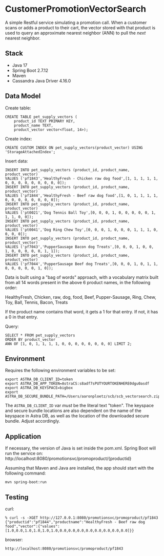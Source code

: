 # CustomerPromotionVectorSearch

A simple Restful service simulating a promotion call.  When a customer scans or adds a product to their cart,
the vector stored with that product is used to query an approximate nearest neighbor (ANN) to pull the _next_ nearest neighbor.

## Stack
 - Java 17
 - Spring Boot 2.7.12
 - Maven
 - Cassandra Java Driver 4.16.0

## Data Model

Create table:

    CREATE TABLE pet_supply_vectors (
        product_id TEXT PRIMARY KEY,
        product_name TEXT,
        product_vector vector<float, 14>);

Create index:

    CREATE CUSTOM INDEX ON pet_supply_vectors(product_vector) USING 'StorageAttachedIndex';

Insert data:

    INSERT INTO pet_supply_vectors (product_id, product_name, product_vector)
    VALUES ('pf1843','HealthyFresh - Chicken raw dog food',[1, 1, 1, 1, 1, 0, 0, 0, 0, 0, 0, 0, 0, 0]);
    INSERT INTO pet_supply_vectors (product_id, product_name, product_vector)
    VALUES ('pf1844','HealthyFresh - Beef raw dog food',[1, 0, 1, 1, 1, 1, 0, 0, 0, 0, 0, 0, 0, 0]);
    INSERT INTO pet_supply_vectors (product_id, product_name, product_vector)
    VALUES ('pt0021','Dog Tennis Ball Toy',[0, 0, 0, 1, 0, 0, 0, 0, 0, 1, 1, 1, 0, 0]);
    INSERT INTO pet_supply_vectors (product_id, product_name, product_vector)
    VALUES ('pt0041','Dog Ring Chew Toy',[0, 0, 0, 1, 0, 0, 0, 1, 1, 1, 0, 0, 0, 0]);
    INSERT INTO pet_supply_vectors (product_id, product_name, product_vector)
    VALUES ('pf7043','PupperSausage Bacon dog Treats',[0, 0, 0, 1, 0, 0, 1, 0, 0, 0, 0, 0, 1, 1]);
    INSERT INTO pet_supply_vectors (product_id, product_name, product_vector)
    VALUES ('pf7044','PupperSausage Beef dog Treats',[0, 0, 0, 1, 0, 1, 1, 0, 0, 0, 0, 0, 1, 0]);

Data is built using a "bag of words" approach, with a vocabulary matrix built from all 14 words present in the above 6 product names, in the following order:

HealthyFresh, Chicken, raw, dog, food, Beef, Pupper-Sausage, Ring, Chew, Toy, Ball, Tennis, Bacon, Treats

If the product name contains that word, it gets a 1 for that entry.  If not, it has a 0 in that entry.

Query:

    SELECT * FROM pet_supply_vectors
    ORDER BY product_vector
    ANN OF [1, 0, 1, 1, 1, 1, 0, 0, 0, 0, 0, 0, 0, 0] LIMIT 2;

## Environment

Requires the following environment variables to be set:

    export ASTRA_DB_CLIENT_ID=token
    export ASTRA_DB_APP_TOKEN=AstraCS:s8adf7sPUTYOURTOKENHERE0dgu0asdf
    export ASTRA_DB_KEYSPACE=bigbox
    export ASTRA_DB_SECURE_BUNDLE_PATH=/Users/aaronploetz/scb/scb_vectorsearch.zip

The `ASTRA_DB_CLIENT_ID` var _must_ be the literal text "token".  The keyspace and secure bundle locations are also dependent on the name of the keyspace
in Astra DB, as well as the location of the downloaded secure bundle.  Adjust accordingly.

## Application

If necessary, the version of Java is set inside the pom.xml.  Spring Boot will run the service on: http://localhost:8080/promotionsvc/promoproduct/{productid}

Assuming that Maven and Java are installed, the app should start with the following command:

    mvn spring-boot:run

## Testing

curl:

    % curl -s -XGET http://127.0.0.1:8080/promotionsvc/promoproduct/pf1843
    {"productid":"pf1844","productname":"HealthyFresh - Beef raw dog food","vector":{"values":[1.0,0.0,1.0,1.0,1.0,1.0,0.0,0.0,0.0,0.0,0.0,0.0,0.0,0.0]}}

browser:

    http://localhost:8080/promotionsvc/promoproduct/pf1843
    
